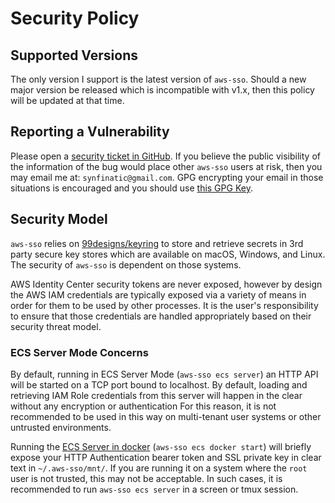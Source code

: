 # Security Policy

## Supported Versions

The only version I support is the latest version of `aws-sso`.  Should a new
major version be released which is incompatible with v1.x, then this policy
will be updated at that time.

## Reporting a Vulnerability

Please open a [security ticket in GitHub](
https://github.com/synfinatic/aws-sso-cli/issues/new?assignees=&labels=security&projects=&template=bug_report.md&title=).
If you believe the public visibility of the information of the bug would
place other `aws-sso` users at risk, then you may email me at:
`synfinatic@gmail.com`.  GPG encrypting your email in those situations is
encouraged and you should use [this GPG Key](commit-sign-key.asc.md).

## Security Model

`aws-sso` relies on [99designs/keyring](https://github.com/99designs/keyring)
to store and retrieve secrets in 3rd party secure key stores which are
available on macOS, Windows, and Linux.  The security of `aws-sso` is
dependent on those systems.

AWS Identity Center security tokens are never exposed, however by design
the AWS IAM credentials are typically exposed via a variety of means in order
for them to be used by other processes.  It is the user's responsibility to
ensure that those credentials are handled appropriately based on their
security threat model.

### ECS Server Mode Concerns

By default, running in ECS Server Mode (`aws-sso ecs server`) an HTTP API will be
started on a TCP port bound to localhost.  By default, loading and retrieving
IAM Role credentials from this server will happen in the clear without
any encryption or authentication  For this reason, it is not recommended
to be used in this way on multi-tenant user systems or other untrusted environments.

Running the [ECS Server in docker](ecs-server.md#running-the-ecs-server-in-the-background)
(`aws-sso ecs docker start`) will briefly expose your HTTP Authentication bearer token and
SSL private key in clear text in `~/.aws-sso/mnt/`.  If you are running it on a system
where the `root` user is not trusted, this may not be acceptable.  In such cases, it
is recommended to run `aws-sso ecs server` in a screen or tmux session.